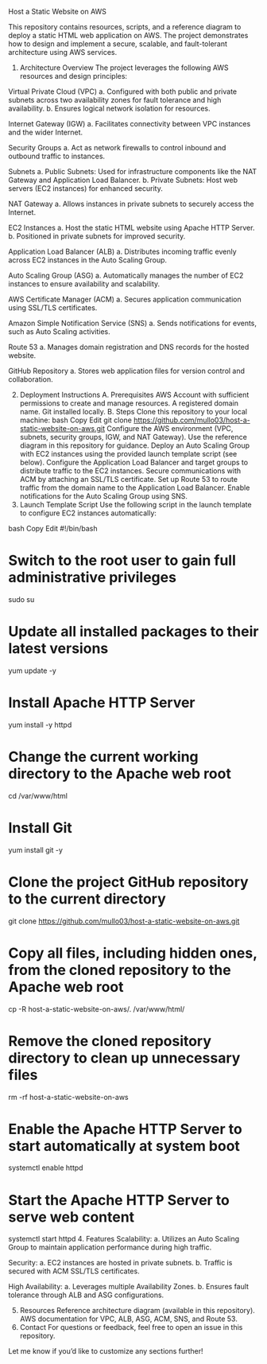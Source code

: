 Host a Static Website on AWS

This repository contains resources, scripts, and a reference diagram to deploy a static HTML web application on AWS. The project demonstrates how to design and implement a secure, scalable, and fault-tolerant architecture using AWS services.

1. Architecture Overview
The project leverages the following AWS resources and design principles:

Virtual Private Cloud (VPC)
a. Configured with both public and private subnets across two availability zones for fault tolerance and high availability.
b. Ensures logical network isolation for resources.

Internet Gateway (IGW)
a. Facilitates connectivity between VPC instances and the wider Internet.

Security Groups
a. Act as network firewalls to control inbound and outbound traffic to instances.

Subnets
a. Public Subnets: Used for infrastructure components like the NAT Gateway and Application Load Balancer.
b. Private Subnets: Host web servers (EC2 instances) for enhanced security.

NAT Gateway
a. Allows instances in private subnets to securely access the Internet.

EC2 Instances
a. Host the static HTML website using Apache HTTP Server.
b. Positioned in private subnets for improved security.

Application Load Balancer (ALB)
a. Distributes incoming traffic evenly across EC2 instances in the Auto Scaling Group.

Auto Scaling Group (ASG)
a. Automatically manages the number of EC2 instances to ensure availability and scalability.

AWS Certificate Manager (ACM)
a. Secures application communication using SSL/TLS certificates.

Amazon Simple Notification Service (SNS)
a. Sends notifications for events, such as Auto Scaling activities.

Route 53
a. Manages domain registration and DNS records for the hosted website.

GitHub Repository
a. Stores web application files for version control and collaboration.

2. Deployment Instructions
A. Prerequisites
AWS Account with sufficient permissions to create and manage resources.
A registered domain name.
Git installed locally.
B. Steps
Clone this repository to your local machine:
bash
Copy
Edit
git clone https://github.com/mullo03/host-a-static-website-on-aws.git
Configure the AWS environment (VPC, subnets, security groups, IGW, and NAT Gateway). Use the reference diagram in this repository for guidance.
Deploy an Auto Scaling Group with EC2 instances using the provided launch template script (see below).
Configure the Application Load Balancer and target groups to distribute traffic to the EC2 instances.
Secure communications with ACM by attaching an SSL/TLS certificate.
Set up Route 53 to route traffic from the domain name to the Application Load Balancer.
Enable notifications for the Auto Scaling Group using SNS.
3. Launch Template Script
Use the following script in the launch template to configure EC2 instances automatically:

bash
Copy
Edit
#!/bin/bash

# Switch to the root user to gain full administrative privileges
sudo su

# Update all installed packages to their latest versions
yum update -y

# Install Apache HTTP Server
yum install -y httpd

# Change the current working directory to the Apache web root
cd /var/www/html

# Install Git
yum install git -y

# Clone the project GitHub repository to the current directory
git clone https://github.com/mullo03/host-a-static-website-on-aws.git

# Copy all files, including hidden ones, from the cloned repository to the Apache web root
cp -R host-a-static-website-on-aws/. /var/www/html/

# Remove the cloned repository directory to clean up unnecessary files
rm -rf host-a-static-website-on-aws

# Enable the Apache HTTP Server to start automatically at system boot
systemctl enable httpd

# Start the Apache HTTP Server to serve web content
systemctl start httpd
4. Features
Scalability:
a. Utilizes an Auto Scaling Group to maintain application performance during high traffic.

Security:
a. EC2 instances are hosted in private subnets.
b. Traffic is secured with ACM SSL/TLS certificates.

High Availability:
a. Leverages multiple Availability Zones.
b. Ensures fault tolerance through ALB and ASG configurations.

5. Resources
Reference architecture diagram (available in this repository).
AWS documentation for VPC, ALB, ASG, ACM, SNS, and Route 53.
6. Contact
For questions or feedback, feel free to open an issue in this repository.

Let me know if you’d like to customize any sections further!
